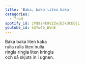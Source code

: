 ```yaml
---
title: 'Baka, baka liten kaka'
categories:
  - Trad
spotify_id: 2PQ9z4k9VZZwjb3kUCEQji
youtube_id: kGYw46_WVnE
---
```

Baka baka liten kaka  \
rulla rulla liten bulla  \
ringla ringla liten kringla  \
och så skjuts in i ugnen.
